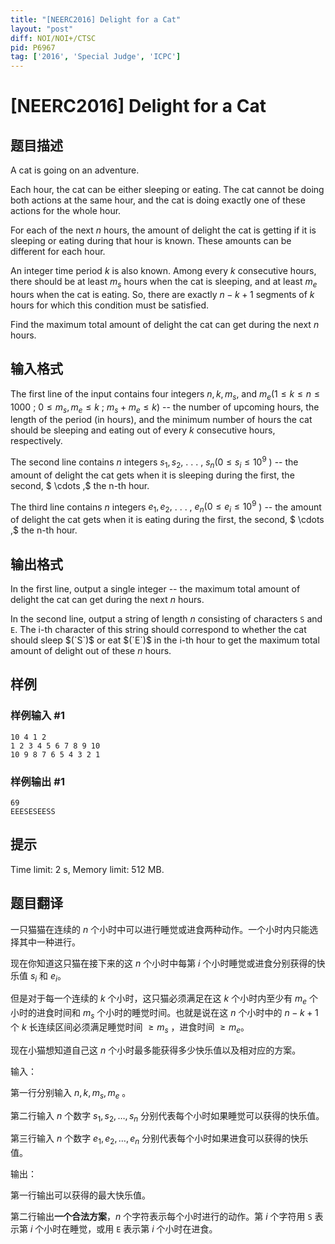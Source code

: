 ```yaml
---
title: "[NEERC2016] Delight for a Cat"
layout: "post"
diff: NOI/NOI+/CTSC
pid: P6967
tag: ['2016', 'Special Judge', 'ICPC']
---
```

# [NEERC2016] Delight for a Cat
## 题目描述



A cat is going on an adventure.

Each hour, the cat can be either sleeping or eating. The cat cannot be doing both actions at the same hour, and the cat is doing exactly one of these actions for the whole hour.

For each of the next $n$ hours, the amount of delight the cat is getting if it is sleeping or eating during that hour is known. These amounts can be different for each hour.

An integer time period $k$ is also known. Among every $k$ consecutive hours, there should be at least $m_{s}$ hours when the cat is sleeping, and at least $m_{e}$ hours when the cat is eating. So, there are exactly $n − k + 1$ segments of $k$ hours for which this condition must be satisfied.

Find the maximum total amount of delight the cat can get during the next $n$ hours.


## 输入格式



The first line of the input contains four integers $n , k , m_{s},$ and $m_{e} (1 \le k \le n \le 1000$ ; $0 \le m_{s}, m_{e} \le k$ ; $m_{s} + m_{e} \le k)$ -- the number of upcoming hours, the length of the period (in hours), and the minimum number of hours the cat should be sleeping and eating out of every $k$ consecutive hours, respectively.

The second line contains $n$ integers $s_{1}, s_{2},$ . . . , $s_{n} (0 \le s_{i } \le 10^{9}$ ) -- the amount of delight the cat gets when it is sleeping during the first, the second, $ \cdots ,$ the n-th hour.

The third line contains $n$ integers $e_{1}, e_{2},$ . . . , $e_{n} (0 \le e_{i} \le 10^{9}$ ) -- the amount of delight the cat gets when it is eating during the first, the second, $ \cdots ,$ the n-th hour.


## 输出格式



In the first line, output a single integer -- the maximum total amount of delight the cat can get during the next $n$ hours.

In the second line, output a string of length $n$ consisting of characters `S` and `E`. The i-th character of this string should correspond to whether the cat should sleep $(`S`)$ or eat $(`E`)$ in the i-th hour to get the maximum total amount of delight out of these $n$ hours.


## 样例

### 样例输入 #1
```
10 4 1 2
1 2 3 4 5 6 7 8 9 10
10 9 8 7 6 5 4 3 2 1

```
### 样例输出 #1
```
69
EEESESEESS

```
## 提示

Time limit: 2 s, Memory limit: 512 MB. 


## 题目翻译

一只猫猫在连续的 $n$ 个小时中可以进行睡觉或进食两种动作。一个小时内只能选择其中一种进行。

现在你知道这只猫在接下来的这 $n$ 个小时中每第 $i$ 个小时睡觉或进食分别获得的快乐值 $s_i$ 和 $e_i$。

但是对于每一个连续的 $k$ 个小时，这只猫必须满足在这 $k$ 个小时内至少有 $m_e$ 个小时的进食时间和 $m_s$ 个小时的睡觉时间。也就是说在这 $n$ 个小时中的 $n-k+1$ 个 $k$ 长连续区间必须满足睡觉时间 $\geq m_s$ ，进食时间 $\geq m_e$。

现在小猫想知道自己这 $n$ 个小时最多能获得多少快乐值以及相对应的方案。

输入：

第一行分别输入 $n,k,m_s,m_e$ 。

第二行输入 $n$ 个数字 $s_1,s_2,\dots, s_n$ 分别代表每个小时如果睡觉可以获得的快乐值。

第三行输入 $n$ 个数字 $e_1,e_2,\dots,e_n$ 分别代表每个小时如果进食可以获得的快乐值。

输出：

第一行输出可以获得的最大快乐值。

第二行输出**一个合法方案**，$n$ 个字符表示每个小时进行的动作。第 $i$ 个字符用 `S` 表示第 $i$ 个小时在睡觉，或用 `E` 表示第 $i$ 个小时在进食。
